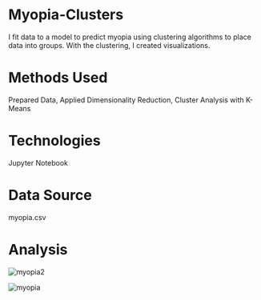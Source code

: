 # Myopia-Clusters
I fit data to a model to predict myopia using clustering algorithms to place data into groups. With the clustering, I created visualizations.

# Methods Used
Prepared Data, Applied Dimensionality Reduction, Cluster Analysis with K-Means

# Technologies
Jupyter Notebook

# Data Source
myopia.csv

# Analysis
![myopia2](https://user-images.githubusercontent.com/99835613/181631912-1c0361f8-6f99-4312-86c2-585e1083d378.png)


![myopia](https://user-images.githubusercontent.com/99835613/181631861-4a50e8a0-b3ac-4ae2-b359-22a7210f8f15.png)


